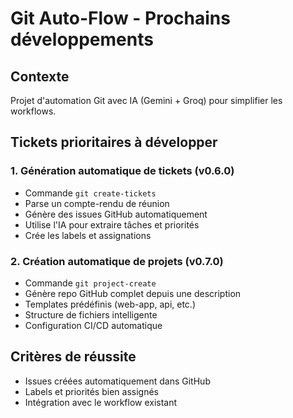 # Git Auto-Flow - Prochains développements

## Contexte
Projet d'automation Git avec IA (Gemini + Groq) pour simplifier les workflows.

## Tickets prioritaires à développer

### 1. Génération automatique de tickets (v0.6.0)
- Commande `git create-tickets`
- Parse un compte-rendu de réunion
- Génère des issues GitHub automatiquement
- Utilise l'IA pour extraire tâches et priorités
- Crée les labels et assignations

### 2. Création automatique de projets (v0.7.0)  
- Commande `git project-create`
- Génère repo GitHub complet depuis une description
- Templates prédéfinis (web-app, api, etc.)
- Structure de fichiers intelligente
- Configuration CI/CD automatique

## Critères de réussite
- Issues créées automatiquement dans GitHub
- Labels et priorités bien assignés
- Intégration avec le workflow existant

